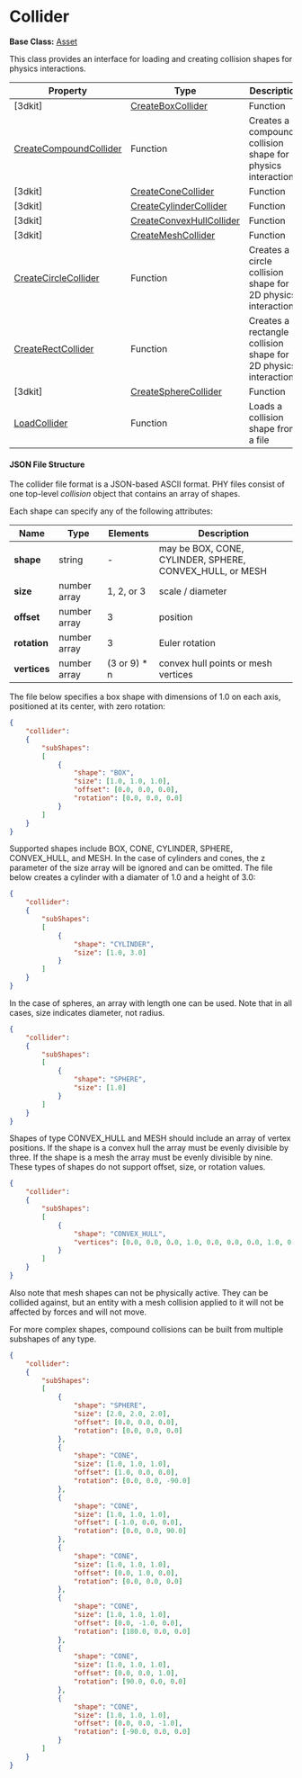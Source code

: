 # Collider

**Base Class:** [Asset](Asset.md)

This class provides an interface for loading and creating collision shapes for physics interactions.

| Property | Type | Description |
| ----- | ----- | ----- |
[3dkit] | [CreateBoxCollider](CreateCollisionBox_FP.md) | Function | Creates a box collision shape for physics interactions. |
| [CreateCompoundCollider](CreateCollisionCompound.md) | Function | Creates a compound collision shape for physics interactions. |
[3dkit] | [CreateConeCollider](CreateCollisionCone_FP.md) | Function | Creates a cone collision shape for physics interactions. |
[3dkit] | [CreateCylinderCollider](CreateCollisionCylinder_32f.md) | Function | Creates a cylinder collision shape for physics interactions. |
[3dkit] | [CreateConvexHullCollider](CreateCollisionConvexHull.md) | Function | Creates a convex hull collision shape for physics interactions. |
[3dkit] | [CreateMeshCollider](CreateCollisionMesh.md) | Function | Creates a mesh collision shape for physics interactions. |
| [CreateCircleCollider](CreateCircleCollider.md) | Function | Creates a circle collision shape for 2D physics interactions |
| [CreateRectCollider](CreateRectCollider.md) | Function | Creates a rectangle collision shape for 2D physics interactions |
[3dkit] | [CreateSphereCollider](CreateCollisionSphere_32f.md) | Function | Creates a sphere collision shape for physics interactions. |
| [LoadCollider](LoadCollider.md) | Function | Loads a collision shape from a file |

#### JSON File Structure

The collider file format is a JSON-based ASCII format. PHY files consist of one top-level *collision* object that contains an array of shapes.

Each shape can specify any of the following attributes:

| Name | Type | Elements | Description |
|---|---|---| --- |
| **shape** | string | - | may be BOX, CONE, CYLINDER, SPHERE, CONVEX_HULL, or MESH |
| **size** | number array | 1, 2, or 3 | scale / diameter |
| **offset** | number array | 3 | position |
| **rotation** | number array | 3 | Euler rotation | 
| **vertices** | number array | (3 or 9) * n | convex hull points or mesh vertices |

The file below specifies a box shape with dimensions of 1.0 on each axis, positioned at its center, with zero rotation:
```json
{
    "collider":
    {
        "subShapes":
        [
            {
                "shape": "BOX",
                "size": [1.0, 1.0, 1.0],
                "offset": [0.0, 0.0, 0.0],
                "rotation": [0.0, 0.0, 0.0]
            }
        ]
    }
}
```
Supported shapes include BOX, CONE, CYLINDER, SPHERE, CONVEX_HULL, and MESH. In the case of cylinders and cones, the z parameter of the size array will be ignored and can be omitted. The file below creates a cylinder with a diamater of 1.0 and a height of 3.0:
```json
{
    "collider":
    {
        "subShapes":
        [
            {
                "shape": "CYLINDER",
                "size": [1.0, 3.0]
            }
        ]
    }
}
```
In the case of spheres, an array with length one can be used. Note that in all cases, size indicates diameter, not radius.
```json
{
    "collider":
    {
        "subShapes":
        [
            {
                "shape": "SPHERE",
                "size": [1.0]
            }
        ]
    }
}
```

Shapes of type CONVEX_HULL and MESH should include an array of vertex positions. If the shape is a convex hull the array must be evenly divisible by three. If the shape is a mesh the array must be evenly divisible by nine. These types of shapes do not support offset, size, or rotation values.
```json
{
    "collider":
    {
        "subShapes":
        [
            {
                "shape": "CONVEX_HULL",
                "vertices": [0.0, 0.0, 0.0, 1.0, 0.0, 0.0, 0.0, 1.0, 0.0, 1.0, 1.0, 1.0]
            }
        ]
    }
}
```
Also note that mesh shapes can not be physically active. They can be collided against, but an entity with a mesh collision applied to it will not be affected by forces and will not move.

For more complex shapes, compound collisions can be built from multiple subshapes of any type.
```json
{
	"collider":
	{
		"subShapes":
		[
			{
				"shape": "SPHERE",
				"size": [2.0, 2.0, 2.0],
				"offset": [0.0, 0.0, 0.0],
				"rotation": [0.0, 0.0, 0.0]
			},
			{
				"shape": "CONE",
				"size": [1.0, 1.0, 1.0],
				"offset": [1.0, 0.0, 0.0],
				"rotation": [0.0, 0.0, -90.0]
			},
			{
				"shape": "CONE",
				"size": [1.0, 1.0, 1.0],
				"offset": [-1.0, 0.0, 0.0],
				"rotation": [0.0, 0.0, 90.0]
			},
			{
				"shape": "CONE",
				"size": [1.0, 1.0, 1.0],
				"offset": [0.0, 1.0, 0.0],
				"rotation": [0.0, 0.0, 0.0]
			},
			{
				"shape": "CONE",
				"size": [1.0, 1.0, 1.0],
				"offset": [0.0, -1.0, 0.0],
				"rotation": [180.0, 0.0, 0.0]
			},
			{
				"shape": "CONE",
				"size": [1.0, 1.0, 1.0],
				"offset": [0.0, 0.0, 1.0],
				"rotation": [90.0, 0.0, 0.0]
			},
			{
				"shape": "CONE",
				"size": [1.0, 1.0, 1.0],
				"offset": [0.0, 0.0, -1.0],
				"rotation": [-90.0, 0.0, 0.0]
			}
		]
	}
}
```
